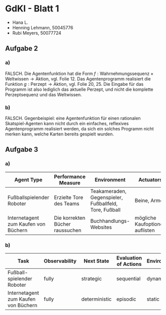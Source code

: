# GdKI - Blatt 1

- Hana L.
- Henning Lehmann, 50045776
- Rubi Meyers, 50077724

## Aufgabe 2

### a)
FALSCH.
Die Agentenfunktion hat die Form $f: \text{Wahrnehmungssequenz} \times \text{Weltwissen} \to \text{Aktion}$, vgl. Folie 12.
Das Agentenprogramm realisiert die Funktion $g: \text{Perzept} \to \text{Aktion}$, vgl. Folie 20, 25.
Die Eingabe für das Programm ist also lediglich das aktuelle Perzept, und nicht die komplette Perzeptsequenz und das Weltwissen. 

### b)
FALSCH.
Gegenbeispiel: eine Agentenfunktion für einen rationalen Skatspiel-Agenten kann nicht durch ein einfaches, reflexives Agentenprogramm realisiert werden, da sich ein solches Programm nicht merken kann, welche Karten bereits gespielt wurden.

## Aufgabe 3
### a)

| Agent Type                           | Performance Measure             | Environment                                            | Actuators                       | Sensors         |
| ------------------------------------ | ------------------------------- | ------------------------------------------------------ | ------------------------------- | --------------- |
| Fußballspielender Roboter            | Erzielte Tore des Teams         | Teakameraden, Gegenspieler, Fußballfeld, Tore, Fußball | Beine, Arme                     | Kamera          |
| Internetagent zum Kaufen von Büchern | Die korrekten Bücher raussuchen | Buchhandlungs-Websites                                 | mögliche Kaufoptionen auflisten | Tastatureingabe |

### b)

| Task                                 | Observability | Next State    | Evaluation of Actions | Environment | State space | # Agents |
| ------------------------------------ | ------------- | ------------- | --------------------- | ----------- | ----------- | -------- |
| Fußball-spielender Roboter           | fully         | strategic     | sequential            | dynamic     | continous   | multi    |
| Internetagent zum Kaufen von Büchern | fully         | deterministic | episodic              | static      | discrete    | single   |
